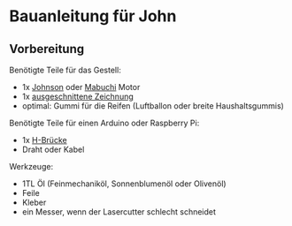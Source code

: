 Bauanleitung für John
=====================

Vorbereitung
------------

Benötigte Teile für das Gestell:

- 1x [Johnson](../../equipment/motoren/Johnson.md) oder [Mabuchi](../../equipment/motoren/Mabuchi.md) Motor
- 1x [ausgeschnittene Zeichnung](../john.svg)
- optimal: Gummi für die Reifen (Luftballon oder breite Haushaltsgummis)

Benötigte Teile für einen Arduino oder Raspberry Pi:

- 1x [H-Brücke](../../equipment/h-bridge)
- Draht oder Kabel

Werkzeuge:

- 1TL Öl (Feinmechaniköl, Sonnenblumenöl oder Olivenöl)
- Feile 
- Kleber
- ein Messer, wenn der Lasercutter schlecht schneidet